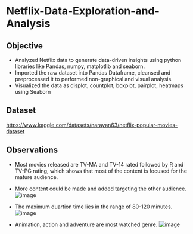 # Netflix-Data-Exploration-and-Analysis

## Objective
* Analyzed Netflix data to generate data-driven insights using python libraries like Pandas, numpy, matplotlib and seaborn.
* Imported the raw dataset into Pandas Dataframe, cleansed and preprocessed it to performed non-graphical and visual analysis.
* Visualized the data as displot, countplot, boxplot, pairplot, heatmaps using Seaborn

## Dataset 
https://www.kaggle.com/datasets/narayan63/netflix-popular-movies-dataset

## Observations 
* Most movies released are TV-MA and TV-14 rated followed by R and TV-PG rating, which shows that most of the content is focused for the mature audience.
* More content could be made and added targeting the other audience. 
![image](https://github.com/RajkumariDaur11/Netflix-Data-Exploration-and-Analysis/assets/114231752/2d36d0f0-fcdc-41a8-af6c-a0ddcd81f751)

* The maximum duartion time lies in the range of 80-120 minutes.
![image](https://github.com/RajkumariDaur11/Netflix-Data-Exploration-and-Analysis/assets/114231752/4072f2f6-e3c9-45c9-8b00-d89e531d8225)

* Animation, action and adventure are most watched genre.
![image](https://github.com/RajkumariDaur11/Netflix-Data-Exploration-and-Analysis/assets/114231752/bb40020b-1e5f-4a81-9036-e7846c4fa630)

